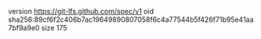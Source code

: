 version https://git-lfs.github.com/spec/v1
oid sha256:89cf6f2c406b7ac19649890807058f6c4a77544b5f426f71b95e41aa7bf9a9e0
size 175
